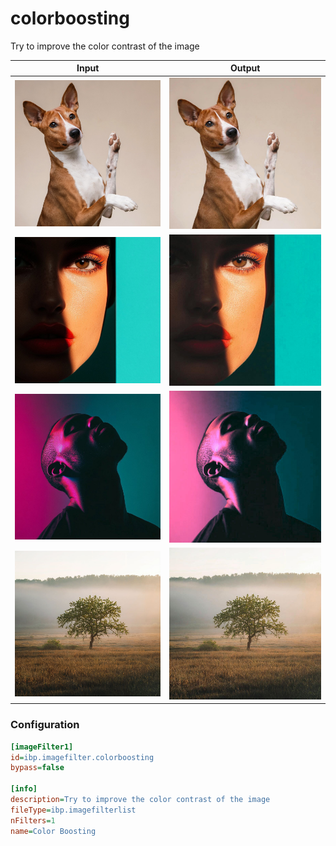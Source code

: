 # colorboosting

Try to improve the color contrast of the image

| Input | Output |
|--------|--------|
| ![dog](../assets/img_in/dog.jpg) | ![dog_colorboosting](../assets/img_out/dog_colorboosting.jpg) |
| ![female](../assets/img_in/female.jpg) | ![female_colorboosting](../assets/img_out/female_colorboosting.jpg) |
| ![male](../assets/img_in/male.jpg) | ![male_colorboosting](../assets/img_out/male_colorboosting.jpg) |
| ![tree](../assets/img_in/tree.jpg) | ![tree_colorboosting](../assets/img_out/tree_colorboosting.jpg) |

### Configuration

```ini
[imageFilter1]
id=ibp.imagefilter.colorboosting
bypass=false

[info]
description=Try to improve the color contrast of the image
fileType=ibp.imagefilterlist
nFilters=1
name=Color Boosting


```
